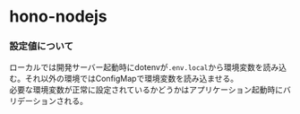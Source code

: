 # hono-nodejs

### 設定値について

ローカルでは開発サーバー起動時にdotenvが`.env.local`から環境変数を読み込む。それ以外の環境ではConfigMapで環境変数を読み込ませる。  
必要な環境変数が正常に設定されているかどうかはアプリケーション起動時にバリデーションされる。
